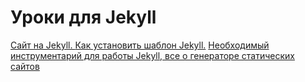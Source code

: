 # Уроки для Jekyll

[Сайт на Jekyll. ](https://www.youtube.com/watch?v=MwFxU_JO-mg&list=PLiQQbsp51_qRqVEsKWXnG2WjhimnKcgOU&index=1)
[Как установить шаблон Jekyll.](https://www.youtube.com/watch?v=Aa3yAUVUPqM&list=PLyHuZVg03hQjtV45HPlfuPzHJOtEoK6DT&index=3)
[Необходимый инструментарий для работы Jekyll, все о генераторе статических сайтов](https://www.youtube.com/watch?v=qBw0MzMzMx0)
[]()
